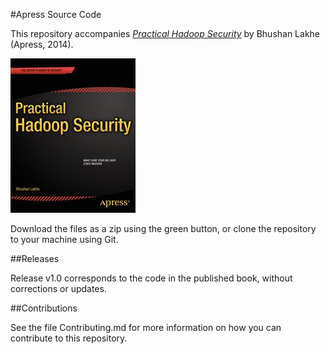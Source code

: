 #Apress Source Code

This repository accompanies [*Practical Hadoop Security*](http://www.apress.com/9781430265443) by Bhushan Lakhe (Apress, 2014).

![Cover image](9781430265443.jpg)

Download the files as a zip using the green button, or clone the repository to your machine using Git.

##Releases

Release v1.0 corresponds to the code in the published book, without corrections or updates.

##Contributions

See the file Contributing.md for more information on how you can contribute to this repository.
